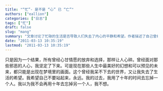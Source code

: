 ```yaml
---
title: "“忙”- 是不是 “心” 已 “亡”"
authors: ["eallion"]
categories: ["日志"]
tags: ["忙"]
draft: false
slug: "mang"
summary: "文章讨论了忙碌的生活是否导致人们失去了内心的平静和希望。作者描述了自己曾经面对邪恶和困难时坚定不移的决心，但现在却只能在梦中找到美好和未来。他表示希望永远不要站起来，并回顾了过去十年为忘记一个人所花费的时间。最后提到日本地震海啸，并展示了一些表情图片。"
date: "2011-03-13 10:35:19"
lastmod: "2011-03-13 10:35:19"
---
```


只是因为一个结果，所有曾经心甘情愿的放弃和选择，那样让人心碎。曾经面对那些邪恶的人心，我坚定了下来。可是现在那些人生中最美好的幻想和可以预见的未来，都只能是出现在梦境里的画面。这个曾经我呆不下去的世界，又让我失去了生活的希望。我希望自己不要站起来，永远。我的过去，我用了十年的时间去忘掉一个人。我以为我不会再用十年去忘掉另一个人，我不想。
